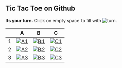 ## Tic Tac Toe on Github

**Its your turn.** Click on empty space to fill with ![turn](https://alfari16.vercel.app/turn).

|     | A                                                                                                          | B                                                                                                          | C                                                                                                          |
| --- | ---------------------------------------------------------------------------------------------------------- | ---------------------------------------------------------------------------------------------------------- | ---------------------------------------------------------------------------------------------------------- |
| 1   | <a href="https://alfari16.vercel.app/tile/A1"><img src="https://alfari16.vercel.app/tile/A1" alt="A1"></a> | <a href="https://alfari16.vercel.app/tile/B1"><img src="https://alfari16.vercel.app/tile/B1" alt="B1"></a> | <a href="https://alfari16.vercel.app/tile/C1"><img src="https://alfari16.vercel.app/tile/C1" alt="C1"></a> |
| 2   | <a href="https://alfari16.vercel.app/tile/A2"><img src="https://alfari16.vercel.app/tile/A2" alt="A2"></a> | <a href="https://alfari16.vercel.app/tile/B2"><img src="https://alfari16.vercel.app/tile/B2" alt="B2"></a> | <a href="https://alfari16.vercel.app/tile/C2"><img src="https://alfari16.vercel.app/tile/C2" alt="C2"></a> |
| 3   | <a href="https://alfari16.vercel.app/tile/A3"><img src="https://alfari16.vercel.app/tile/A3" alt="A3"></a> | <a href="https://alfari16.vercel.app/tile/B3"><img src="https://alfari16.vercel.app/tile/B3" alt="B3"></a> | <a href="https://alfari16.vercel.app/tile/C3"><img src="https://alfari16.vercel.app/tile/C3" alt="C3"></a> |
